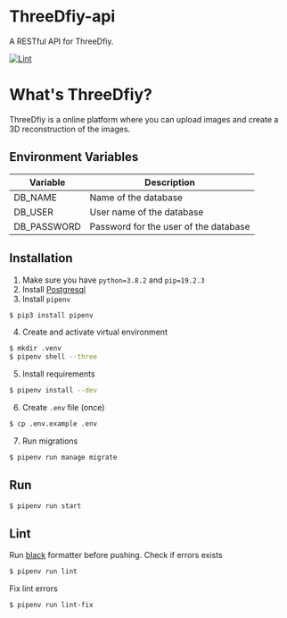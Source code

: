 # ThreeDfiy-api
A RESTful API for ThreeDfiy.

[![Lint](https://github.com/silwalanish/ThreeDfiy-api/workflows/Lint%20Check/badge.svg)](https://github.com/silwalanish/ThreeDfiy-api/actions)

# What's ThreeDfiy?
ThreeDfiy is a online platform where you can upload images and create a 3D reconstruction of the images.

## Environment Variables
| Variable | Description |
|----------|-------------|
| DB_NAME | Name of the database |
| DB_USER | User name of the database |
| DB_PASSWORD | Password for the user of the database |


## Installation
1. Make sure you have `python=3.8.2` and `pip=19.2.3`
2. Install [Postgresql](https://www.postgresql.org/download/)
3. Install `pipenv`
```bash
$ pip3 install pipenv
```
4. Create and activate virtual environment
```bash
$ mkdir .venv
$ pipenv shell --three
```
5. Install requirements
```bash
$ pipenv install --dev
```
6. Create `.env` file (once)
```bash
$ cp .env.example .env
```
7. Run migrations
```bash
$ pipenv run manage migrate
```

## Run
```bash
$ pipenv run start
```

## Lint
Run [black](https://black.readthedocs.io/en/stable/) formatter before pushing.
Check if errors exists
```bash
$ pipenv run lint
```
Fix lint errors
```bash
$ pipenv run lint-fix
```
